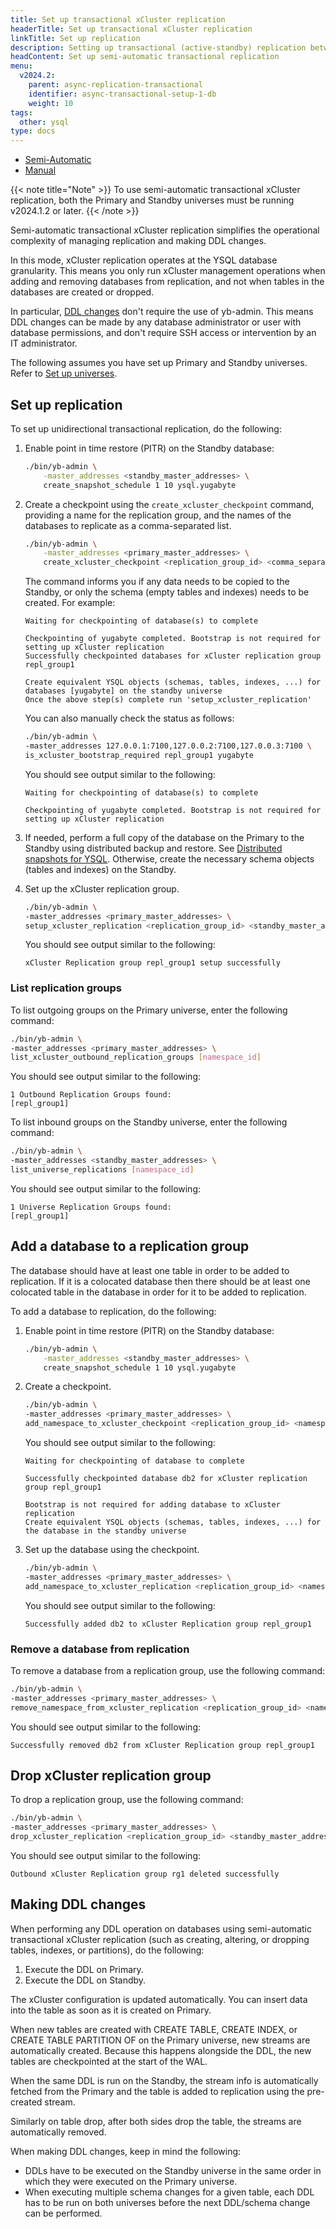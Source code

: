 ```yaml
---
title: Set up transactional xCluster replication
headerTitle: Set up transactional xCluster replication
linkTitle: Set up replication
description: Setting up transactional (active-standby) replication between universes
headContent: Set up semi-automatic transactional replication
menu:
  v2024.2:
    parent: async-replication-transactional
    identifier: async-transactional-setup-1-db
    weight: 10
tags:
  other: ysql
type: docs
---
```


<ul class="nav nav-tabs-alt nav-tabs-yb">
  <li >
    <a href="../async-transactional-setup-dblevel/" class="nav-link active">
      <i class="icon-shell"></i>
      Semi-Automatic
    </a>
  </li>
  <li >
    <a href="../async-transactional-setup/" class="nav-link">
      <i class="icon-shell"></i>
      Manual
    </a>
  </li>
</ul>

{{< note title="Note" >}}
To use semi-automatic transactional xCluster replication, both the Primary and Standby universes must be running v2024.1.2 or later.
{{< /note >}}

Semi-automatic transactional xCluster replication simplifies the operational complexity of managing replication and making DDL changes.

In this mode, xCluster replication operates at the YSQL database granularity. This means you only run xCluster management operations when adding and removing databases from replication, and not when tables in the databases are created or dropped.

In particular, [DDL changes](#making-ddl-changes) don't require the use of yb-admin. This means DDL changes can be made by any database administrator or user with database permissions, and don't require SSH access or intervention by an IT administrator.

The following assumes you have set up Primary and Standby universes. Refer to [Set up universes](../async-deployment/#set-up-universes).

## Set up replication

To set up unidirectional transactional replication, do the following:

1. Enable point in time restore (PITR) on the Standby database:

    ```sh
    ./bin/yb-admin \
        -master_addresses <standby_master_addresses> \
        create_snapshot_schedule 1 10 ysql.yugabyte
    ```

1. Create a checkpoint using the `create_xcluster_checkpoint` command, providing a name for the replication group, and the names of the databases to replicate as a comma-separated list.

    ```sh
    ./bin/yb-admin \
        -master_addresses <primary_master_addresses> \
        create_xcluster_checkpoint <replication_group_id> <comma_separated_namespace_names>
    ```

    The command informs you if any data needs to be copied to the Standby, or only the schema (empty tables and indexes) needs to be created. For example:

    ```output
    Waiting for checkpointing of database(s) to complete

    Checkpointing of yugabyte completed. Bootstrap is not required for setting up xCluster replication
    Successfully checkpointed databases for xCluster replication group repl_group1

    Create equivalent YSQL objects (schemas, tables, indexes, ...) for databases [yugabyte] on the standby universe
    Once the above step(s) complete run 'setup_xcluster_replication'
    ```

    You can also manually check the status as follows:

    ```sh
    ./bin/yb-admin \
    -master_addresses 127.0.0.1:7100,127.0.0.2:7100,127.0.0.3:7100 \
    is_xcluster_bootstrap_required repl_group1 yugabyte
    ```

    You should see output similar to the following:

    ```output
    Waiting for checkpointing of database(s) to complete

    Checkpointing of yugabyte completed. Bootstrap is not required for setting up xCluster replication
    ```

1. If needed, perform a full copy of the database on the Primary to the Standby using distributed backup and restore. See [Distributed snapshots for YSQL](../../../../manage/backup-restore/snapshot-ysql/). Otherwise, create the necessary schema objects (tables and indexes) on the Standby.

1. Set up the xCluster replication group.

    ```sh
    ./bin/yb-admin \
    -master_addresses <primary_master_addresses> \
    setup_xcluster_replication <replication_group_id> <standby_master_addresses>
    ```

    You should see output similar to the following:

    ```output
    xCluster Replication group repl_group1 setup successfully
    ```

### List replication groups

To list outgoing groups on the Primary universe, enter the following command:

```sh
./bin/yb-admin \
-master_addresses <primary_master_addresses> \
list_xcluster_outbound_replication_groups [namespace_id]
```

You should see output similar to the following:

```output
1 Outbound Replication Groups found:
[repl_group1]
```

To list inbound groups on the Standby universe, enter the following command:

```sh
./bin/yb-admin \
-master_addresses <standby_master_addresses> \
list_universe_replications [namespace_id]
```

You should see output similar to the following:

```output
1 Universe Replication Groups found:
[repl_group1]
```

## Add a database to a replication group

The database should have at least one table in order to be added to replication. If it is a colocated database then there should be at least one colocated table in the database in order for it to be added to replication.

To add a database to replication, do the following:

1. Enable point in time restore (PITR) on the Standby database:

    ```sh
    ./bin/yb-admin \
        -master_addresses <standby_master_addresses> \
        create_snapshot_schedule 1 10 ysql.yugabyte
    ```

1. Create a checkpoint.

    ```sh
    ./bin/yb-admin \
    -master_addresses <primary_master_addresses> \
    add_namespace_to_xcluster_checkpoint <replication_group_id> <namespace_name>
    ```

    You should see output similar to the following:

    ```output
    Waiting for checkpointing of database to complete

    Successfully checkpointed database db2 for xCluster replication group repl_group1

    Bootstrap is not required for adding database to xCluster replication
    Create equivalent YSQL objects (schemas, tables, indexes, ...) for the database in the standby universe
    ```

1. Set up the database using the checkpoint.

    ```sh
    ./bin/yb-admin \
    -master_addresses <primary_master_addresses> \
    add_namespace_to_xcluster_replication <replication_group_id> <namespace_name> <standby_master_addresses>
    ```

    You should see output similar to the following:

    ```output
    Successfully added db2 to xCluster Replication group repl_group1
    ```

### Remove a database from replication

To remove a database from a replication group, use the following command:

```sh
./bin/yb-admin \
-master_addresses <primary_master_addresses> \
remove_namespace_from_xcluster_replication <replication_group_id> <namespace_name> <standby_master_addresses>
```

You should see output similar to the following:

```output
Successfully removed db2 from xCluster Replication group repl_group1
```

## Drop xCluster replication group

To drop a replication group, use the following command:

```sh
./bin/yb-admin \
-master_addresses <primary_master_addresses> \
drop_xcluster_replication <replication_group_id> <standby_master_addresses>
```

You should see output similar to the following:

```output
Outbound xCluster Replication group rg1 deleted successfully
```

## Making DDL changes

When performing any DDL operation on databases using semi-automatic transactional xCluster replication (such as creating, altering, or dropping tables, indexes, or partitions), do the following:

1. Execute the DDL on Primary.
1. Execute the DDL on Standby.

The xCluster configuration is updated automatically. You can insert data into the table as soon as it is created on Primary.

When new tables are created with CREATE TABLE, CREATE INDEX, or CREATE TABLE PARTITION OF on the Primary universe, new streams are automatically created. Because this happens alongside the DDL, the new tables are checkpointed at the start of the WAL.

When the same DDL is run on the Standby, the stream info is automatically fetched from the Primary and the table is added to replication using the pre-created stream.

Similarly on table drop, after both sides drop the table, the streams are automatically removed.

When making DDL changes, keep in mind the following:

- DDLs have to be executed on the Standby universe in the same order in which they were executed on the Primary universe.
- When executing multiple schema changes for a given table, each DDL has to be run on both universes before the next DDL/schema change can be performed.
